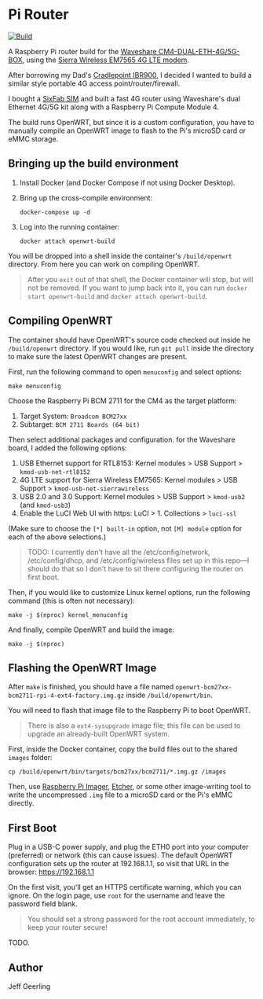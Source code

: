 # Pi Router

[![Build](https://github.com/geerlingguy/pi-router/actions/workflows/ci.yml/badge.svg)](https://github.com/geerlingguy/pi-router/actions/workflows/ci.yml)

A Raspberry Pi router build for the [Waveshare CM4-DUAL-ETH-4G/5G-BOX](https://pipci.jeffgeerling.com/boards_cm/waveshare-dual-gb-ethernet-5g-4g-base-board.html), using the [Sierra Wireless EM7565 4G LTE modem](https://pipci.jeffgeerling.com/cards_network/sierra-wireless-em7565.html).

After borrowing my Dad's [Cradlepoint IBR900](https://cradlepoint.com/products/endpoints/#filter=.use_case_router_firewalls), I decided I wanted to build a similar style portable 4G access point/router/firewall.

I bought a [SixFab SIM](https://sixfab.com/sim/) and built a fast 4G router using Waveshare's dual Ethernet 4G/5G kit along with a Raspberry Pi Compute Module 4.

The build runs OpenWRT, but since it is a custom configuration, you have to manually compile an OpenWRT image to flash to the Pi's microSD card or eMMC storage.

## Bringing up the build environment

  1. Install Docker (and Docker Compose if not using Docker Desktop).
  1. Bring up the cross-compile environment:

     ```
     docker-compose up -d
     ```

  1. Log into the running container:

     ```
     docker attach openwrt-build
     ```

You will be dropped into a shell inside the container's `/build/openwrt` directory. From here you can work on compiling OpenWRT.

> After you `exit` out of that shell, the Docker container will stop, but will not be removed. If you want to jump back into it, you can run `docker start openwrt-build` and `docker attach openwrt-build`.

## Compiling OpenWRT

The container should have OpenWRT's source code checked out inside he `/build/openwrt` directory. If you would like, run `git pull` inside the directory to make sure the latest OpenWRT changes are present.

First, run the following command to open `menuconfig` and select options:

```
make menuconfig
```

Choose the Raspberry Pi BCM 2711 for the CM4 as the target platform:

  1. Target System: `Broadcom BCM27xx`
  2. Subtarget: `BCM 2711 Boards (64 bit)`

Then select additional packages and configuration. for the Waveshare board, I added the following options:

  1. USB Ethernet support for RTL8153: Kernel modules > USB Support > `kmod-usb-net-rtl8152`
  2. 4G LTE support for Sierra Wireless EM7565: Kernel modules > USB Support > `kmod-usb-net-sierrawireless`
  3. USB 2.0 and 3.0 Support: Kernel modules > USB Support > `kmod-usb2` (and `kmod-usb3`)
  4. Enable the LuCI Web UI with https: LuCI > 1. Collections > `luci-ssl`

(Make sure to choose the `[*] built-in` option, not `[M] module` option for each of the above selections.)

> TODO: I currently don't have all the /etc/config/network, /etc/config/dhcp, and /etc/config/wireless files set up in this repo—I should do that so I don't have to sit there configuring the router on first boot.

Then, if you would like to customize Linux kernel options, run the following command (this is often not necessary):

```
make -j $(nproc) kernel_menuconfig
```

And finally, compile OpenWRT and build the image:

```
make -j $(nproc)
```

## Flashing the OpenWRT Image

After `make` is finished, you should have a file named `openwrt-bcm27xx-bcm2711-rpi-4-ext4-factory.img.gz` inside `/build/openwrt/bin`.

You will need to flash that image file to the Raspberry Pi to boot OpenWRT.

> There is also a `ext4-sysupgrade` image file; this file can be used to upgrade an already-built OpenWRT system.

First, inside the Docker container, copy the build files out to the shared `images` folder:

```
cp /build/openwrt/bin/targets/bcm27xx/bcm2711/*.img.gz /images
```

Then, use [Raspberry Pi Imager](https://www.raspberrypi.com/software/), [Etcher](https://www.balena.io/etcher/), or some other image-writing tool to write the uncompressed `.img` file to a microSD card or the Pi's eMMC directly.

## First Boot

Plug in a USB-C power supply, and plug the ETH0 port into your computer (preferred) or network (this can cause issues). The default OpenWRT configuration sets up the router at 192.168.1.1, so visit that URL in the browser: https://192.168.1.1

On the first visit, you'll get an HTTPS certificate warning, which you can ignore. On the login page, use `root` for the username and leave the password field blank.

> You should set a strong password for the root account immediately, to keep your router secure!

TODO.

## Author

Jeff Geerling
